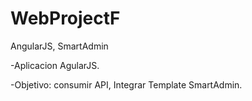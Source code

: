 # WebProjectF
AngularJS, SmartAdmin


-Aplicacion AgularJS.

-Objetivo: consumir API, Integrar Template SmartAdmin. 

